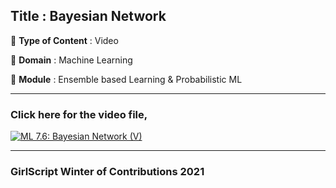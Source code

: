 ## Title : Bayesian Network

🔴 **Type of Content** : Video

🔴 **Domain** : Machine Learning

🔴 **Module** : Ensemble based Learning & Probabilistic ML

---

### Click here for the video file,

[![ML 7.6: Bayesian Network (V)](https://user-images.githubusercontent.com/80235375/139588430-2867837e-093c-44b7-91c3-92cb927fa900.png)](https://drive.google.com/file/d/1hkp2EUnMRiEx5qtxWseBxQierUQMCdLf/view?usp=sharing "bayesian network")

---

### GirlScript Winter of Contributions 2021
